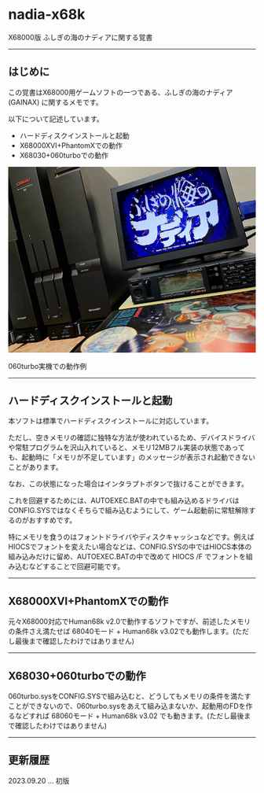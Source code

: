 # nadia-x68k
X68000版 ふしぎの海のナディアに関する覚書

---

## はじめに

この覚書はX68000用ゲームソフトの一つである、ふしぎの海のナディア (GAINAX) に関するメモです。

以下について記述しています。

* ハードディスクインストールと起動
* X68000XVI+PhantomXでの動作
* X68030+060turboでの動作

<img src='images/nadia1.jpeg'/>

060turbo実機での動作例

---

## ハードディスクインストールと起動

本ソフトは標準でハードディスクインストールに対応しています。

ただし、空きメモリの確認に独特な方法が使われているため、デバイスドライバや常駐プログラムを沢山入れていると、メモリ12MBフル実装の状態であっても、起動時に「メモリが不足しています」のメッセージが表示され起動できないことがあります。

なお、この状態になった場合はインタラプトボタンで抜けることができます。

これを回避するためには、AUTOEXEC.BATの中でも組み込めるドライバはCONFIG.SYSではなくそちらで組み込むようにして、ゲーム起動前に常駐解除するのがおすすめです。

特にメモリを食うのはフォントドライバやディスクキャッシュなどです。例えばHIOCSでフォントを変えたい場合などは、CONFIG.SYSの中ではHIOCS本体の組み込みだけに留め、AUTOEXEC.BATの中で改めて HIOCS /F でフォントを組み込むなどすることで回避可能です。

---

## X68000XVI+PhantomXでの動作

元々X68000対応でHuman68k v2.0で動作するソフトですが、前述したメモリの条件さえ満たせば 68040モード + Human68k v3.02でも動作します。(ただし最後まで確認したわけではありません)

---

## X68030+060turboでの動作

060turbo.sysをCONFIG.SYSで組み込むと、どうしてもメモリの条件を満たすことができないので、060turbo.sysをあえて組み込まないか、起動用のFDを作るなどすれば 68060モード + Human68k v3.02 でも動きます。(ただし最後まで確認したわけではありません)

---

## 更新履歴

2023.09.20 ... 初版
